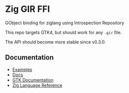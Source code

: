 # Zig GIR FFI

GObject binding for ziglang using Introspection Repository

This repo targets GTK4, but should work for any `.gir` file.

The API should become more stable since v0.3.0.

## Documentation

- [Examples](./example/)
- [Docs](./docs/)
- [GTK Documentation](https://docs.gtk.org/)
- [Zig Language Reference](https://ziglang.org/documentation/master/)
